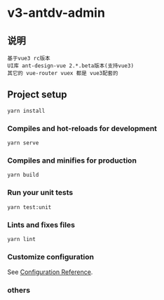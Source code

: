 # v3-antdv-admin
## 说明
```
基于vue3 rc版本
UI库 ant-design-vue 2.*.beta版本(支持vue3)
其它的 vue-router vuex 都是 vue3配套的
```

## Project setup
```
yarn install
```

### Compiles and hot-reloads for development
```
yarn serve
```

### Compiles and minifies for production
```
yarn build
```

### Run your unit tests
```
yarn test:unit
```

### Lints and fixes files
```
yarn lint
```

### Customize configuration
See [Configuration Reference](https://cli.vuejs.org/config/).

### others
